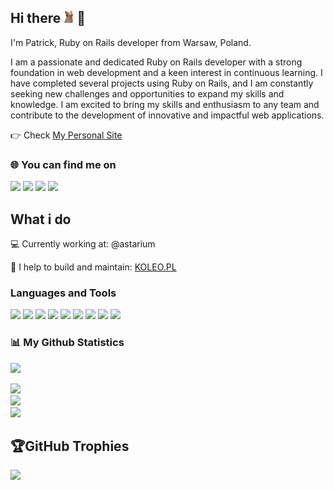 ## Hi there <img src="assets/catcam.gif" height="20"> 👋 

I'm Patrick, Ruby on Rails developer from Warsaw, Poland.

I am a passionate and dedicated Ruby on Rails developer with a strong foundation in web development and a keen interest in continuous learning. I have completed several projects using Ruby on Rails, and I am constantly seeking new challenges and opportunities to expand my skills and knowledge. I am excited to bring my skills and enthusiasm to any team and contribute to the development of innovative and impactful web applications.

👉 Check [My Personal Site](https://patrykrogala.pl)


### 🌐 You can find me on
[![](https://img.shields.io/badge/-linkedin-0073B1?style=for-the-badge&logo=linkedin)](https://www.linkedin.com/in/patrogala/) 
[![](https://img.shields.io/badge/-facebook-0073B1?style=for-the-badge&logo=facebook&logoColor=ffffff)](https://www.facebook.com/patryk.rogala.12//) 
[![](https://img.shields.io/badge/-resume-332B40?style=for-the-badge)](https://resume.io/r/AeblWta3P)
[![](https://img.shields.io/badge/-website-E0615F?style=for-the-badge)](https://patrykrogala.pl/)

## What i do

💻 Currently working at: @astarium

🚂 I help to build and maintain: 
[KOLEO.PL](https://koleo.pl/)

### Languages and Tools
[![](https://img.shields.io/badge/-Ruby-332B40?style=for-the-badge&logo=ruby)]()
[![](https://img.shields.io/badge/-RubyOnRails-332B40?style=for-the-badge&logo=rubyonrails)]()
[![](https://img.shields.io/badge/-RubyGems-332B40?style=for-the-badge&logo=rubygems)]()
[![](https://img.shields.io/badge/-html5-332B40?style=for-the-badge&logo=html5)]()
[![](https://img.shields.io/badge/-css3-332B40?style=for-the-badge&logo=css3)]()
[![](https://img.shields.io/badge/-javascript-332B40?style=for-the-badge&logo=javascript)]()
[![](https://img.shields.io/badge/-vscode-332B40?style=for-the-badge&logo=visualstudiocode)]()
[![](https://img.shields.io/badge/-postman-332B40?style=for-the-badge&logo=postman)]()
[![](https://img.shields.io/badge/-git-332B40?style=for-the-badge&logo=git)]()

### 📊 My Github Statistics
[![](https://visitcount.itsvg.in/api?id=PatRogala&icon=0&color=1)](https://visitcount.itsvg.in)

![](https://github-readme-stats.vercel.app/api?username=PatRogala&theme=dark&hide_border=false&include_all_commits=true&count_private=false)<br/>
![](https://github-readme-streak-stats.herokuapp.com/?user=PatRogala&theme=dark&hide_border=false)<br/>
![](https://github-readme-stats.vercel.app/api/top-langs/?username=PatRogala&theme=dark&hide_border=false&include_all_commits=true&count_private=false&layout=compact)

## 🏆GitHub Trophies
![](https://github-profile-trophy.vercel.app/?username=PatRogala&theme=dracula&no-frame=false&no-bg=false&margin-w=4)
